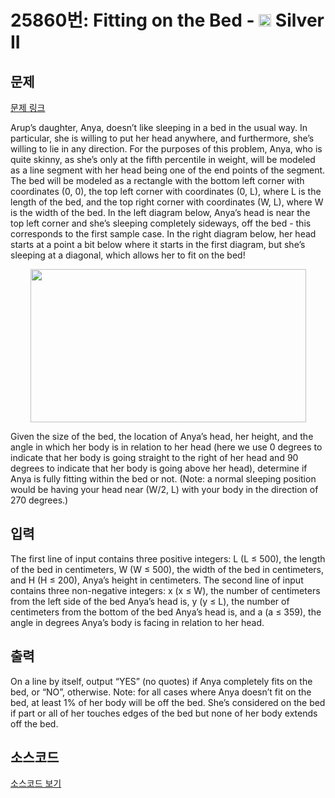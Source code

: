 # 25860번: Fitting on the Bed - <img src="https://static.solved.ac/tier_small/9.svg" style="height:20px" /> Silver II

<!-- performance -->

<!-- 문제 제출 후 깃허브에 푸시를 했을 때 제출한 코드의 성능이 입력될 공간입니다.-->

<!-- end -->

## 문제

[문제 링크](https://boj.kr/25860)

<p>Arup’s daughter, Anya, doesn’t like sleeping in a bed in the usual way. In particular, she is willing to put her head anywhere, and furthermore, she’s willing to lie in any direction. For the purposes of this problem, Anya, who is quite skinny, as she’s only at the fifth percentile in weight, will be modeled as a line segment with her head being one of the end points of the segment. The bed will be modeled as a rectangle with the bottom left corner with coordinates (0, 0), the top left corner with coordinates (0, L), where L is the length of the bed, and the top right corner with coordinates (W, L), where W is the width of the bed. In the left diagram below, Anya’s head is near the top left corner and she’s sleeping completely sideways, off the bed - this corresponds to the first sample case. In the right diagram below, her head starts at a point a bit below where it starts in the first diagram, but she’s sleeping at a diagonal, which allows her to fit on the bed!</p>

<p style="text-align: center;"><img alt="" src="https://upload.acmicpc.net/611919b1-984a-49bf-bc52-66c4964323f2/-/preview/" style="width: 441px; height: 245px;"></p>

<p>Given the size of the bed, the location of Anya’s head, her height, and the angle in which her body is in relation to her head (here we use 0 degrees to indicate that her body is going straight to the right of her head and 90 degrees to indicate that her body is going above her head), determine if Anya is fully fitting within the bed or not. (Note: a normal sleeping position would be having your head near (W/2, L) with your body in the direction of 270 degrees.)</p>

## 입력

<p>The first line of input contains three positive integers: L (L ≤ 500), the length of the bed in centimeters, W (W ≤ 500), the width of the bed in centimeters, and H (H ≤ 200), Anya’s height in centimeters. The second line of input contains three non-negative integers: x (x ≤ W), the number of centimeters from the left side of the bed Anya’s head is, y (y ≤ L), the number of centimeters from the bottom of the bed Anya’s head is, and a (a ≤ 359), the angle in degrees Anya’s body is facing in relation to her head.</p>

## 출력

<p>On a line by itself, output “YES” (no quotes) if Anya completely fits on the bed, or “NO”, otherwise. Note: for all cases where Anya doesn’t fit on the bed, at least 1% of her body will be off the bed. She’s considered on the bed if part or all of her touches edges of the bed but none of her body extends off the bed.</p>

## 소스코드

[소스코드 보기](Fitting%20on%20the%20Bed.cpp)